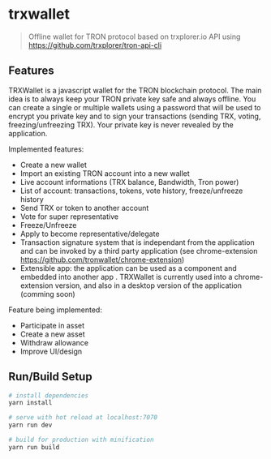 # trxwallet

> Offline wallet for TRON protocol based on trxplorer.io API using https://github.com/trxplorer/tron-api-cli

## Features

TRXWallet is a javascript wallet for the TRON blockchain protocol. The main idea is to always keep your TRON private key safe and always offline. You can create a single or multiple wallets using a password that will be used to encrypt you private key and to sign your transactions (sending TRX, voting, freezing/unfreezing TRX). Your private key is never revealed by the application.

Implemented features:

- Create a new wallet 
- Import an existing TRON account into a new wallet
- Live account informations (TRX balance, Bandwidth, Tron power) 
- List of account: transactions, tokens, vote history, freeze/unfreeze history
- Send TRX or token to another account
- Vote for super representative
- Freeze/Unfreeze
- Apply to become representative/delegate
- Transaction signature system that is independant from the application and can be invoked by a third party application (see chrome-extension https://github.com/tronwallet/chrome-extension)
- Extensible app: the application can be used as a component and embedded into another app . TRXWallet is currently used into a chrome-extension version, and also in a desktop version of the application (comming soon)

Feature being implemented:

- Participate in asset
- Create a new asset
- Withdraw allowance
- Improve UI/design

## Run/Build Setup

``` bash
# install dependencies
yarn install

# serve with hot reload at localhost:7070
yarn run dev

# build for production with minification
yarn run build
```

